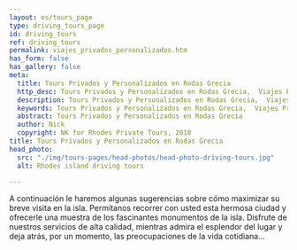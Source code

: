 ```yaml
---
layout: es/tours_page
type: driving_tours_page
id: driving_tours
ref: driving_tours
permalink: viajes_privados_personalizados.htm
has_form: false
has_gallery: false
meta:
  title: Tours Privados y Personalizados en Rodas Grecia
  http_desc: Tours Privados y Personalizados en Rodas Grecia,  Viajes Privados en Rodas Grecia
  description: Tours Privados y Personalizados en Rodas Grecia,  Viajes Privados en Rodas Grecia
  keywords: Tours Privados y Personalizados en Rodas Grecia,  Viajes Privados en Rodas Grecia
  abstract: Tours Privados y Personalizados en Rodas Grecia
  author: Nick
  copyright: NK for Rhodes Private Tours, 2018
title: Tours Privados y Personalizados en Rodas Grecia
head_photo:
  src: "./img/tours-pages/head-photos/head-photo-driving-tours.jpg"
  alt: Rhodes island driving tours

---
```

A continuación le haremos algunas sugerencias sobre cómo maximizar su breve visita en la isla. Permítanos recorrer con usted esta hermosa ciudad y ofrecerle una muestra de los fascinantes monumentos de la isla. Disfrute de nuestros servicios de alta calidad, mientras admira el esplendor del lugar y deja atrás, por un momento, las preocupaciones de la vida cotidiana...
